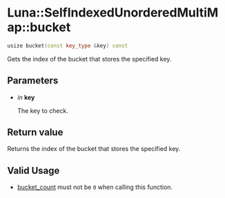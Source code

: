 # Luna::SelfIndexedUnorderedMultiMap::bucket

```c++
usize bucket(const key_type &key) const
```

Gets the index of the bucket that stores the specified key. 



## Parameters
* *in* **key**

    The key to check. 

## Return value
Returns the index of the bucket that stores the specified key. 

## Valid Usage
* [bucket_count](class_luna_1_1_self_indexed_unordered_multi_map_1ace2cb5dc8f915f78658dac76efacd4c1.md) must not be `0` when calling this function. 

